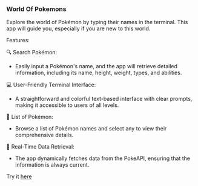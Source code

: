 ### World Of Pokemons   

Explore the world of Pokémon by typing their names in the terminal. 
This app will guide you, especially if you are new to this world. 

Features: 

🔍 Search Pokémon: 
  * Easily input a Pokémon's name, and the app will retrieve detailed information, including its name, height, weight, types, and abilities.
    
💻 User-Friendly Terminal Interface: 
  * A straightforward and colorful text-based interface with clear prompts, making it accessible to users of all levels.
    
📜 List of Pokémon:  
  * Browse a list of Pokémon names and select any to view their comprehensive details.
    
🔄 Real-Time Data Retrieval:  
  * The app dynamically fetches data from the PokeAPI, ensuring that the information is always current.
    
  
Try it [here](https://replit.com/@AnaPopovic1/pokemonprojectpy#main.py)
